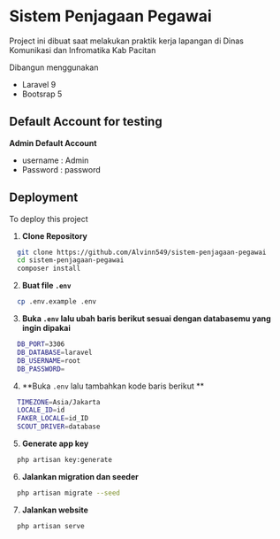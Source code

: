 # Sistem Penjagaan Pegawai

Project ini dibuat saat melakukan praktik kerja lapangan di Dinas Komunikasi dan Infromatika Kab Pacitan

Dibangun menggunakan 
- Laravel 9
- Bootsrap 5

## Default Account for testing

**Admin Default Account**

- username : Admin
- Password : password

## Deployment

To deploy this project

1. **Clone Repository**

```bash
  git clone https://github.com/Alvinn549/sistem-penjagaan-pegawai
  cd sistem-penjagaan-pegawai
  composer install
```

2. **Buat file `.env`**

```bash
  cp .env.example .env
```

3. **Buka `.env` lalu ubah baris berikut sesuai dengan databasemu yang ingin dipakai**

```bash
  DB_PORT=3306
  DB_DATABASE=laravel
  DB_USERNAME=root
  DB_PASSWORD=
```

4. **Buka `.env` lalu tambahkan kode baris berikut **

```bash
  TIMEZONE=Asia/Jakarta
  LOCALE_ID=id
  FAKER_LOCALE=id_ID
  SCOUT_DRIVER=database
```

5. **Generate app key**

```bash
  php artisan key:generate
```

6. **Jalankan migration dan seeder**

```bash
  php artisan migrate --seed
```

7. **Jalankan website**

```bash
  php artisan serve
```
